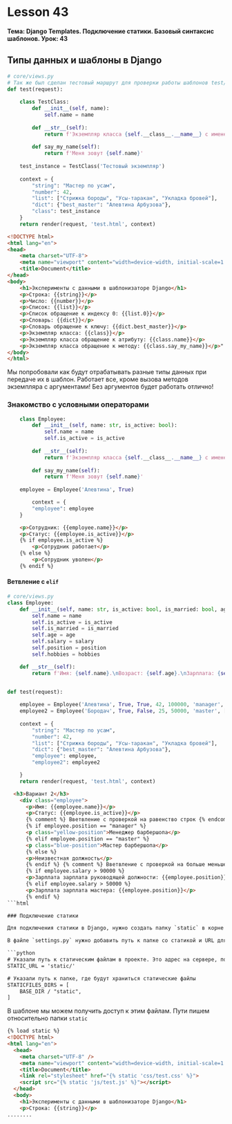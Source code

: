 # Lesson 43
**Тема: Django Templates. Подключение статики. Базовый синтаксис шаблонов.  Урок: 43**

## Типы данных и шаблоны в Django

```python
# core/views.py
# Так же был сделан тестовый маршрут для проверки работы шаблонов test/
def test(request):
    
    class TestClass:
        def __init__(self, name):
            self.name = name
        
        def __str__(self):
            return f'Экземпляр класса {self.__class__.__name__} с именем {self.name}'
        
        def say_my_name(self):
            return f'Меня зовут {self.name}'
    
    test_instance = TestClass('Тестовый экземпляр')
    
    context = {
        "string": "Мастер по усам",
        "number": 42,
        "list": ["Стрижка бороды", "Усы-таракан", "Укладка бровей"],
        "dict": {"best_master": "Алевтина Арбузова"},
        "class": test_instance
    }
    return render(request, 'test.html', context)
```

```html
<!DOCTYPE html>
<html lang="en">
<head>
    <meta charset="UTF-8">
    <meta name="viewport" content="width=device-width, initial-scale=1.0">
    <title>Document</title>
</head>
<body>
    <h1>Эксперименты с данными в шаблонизаторе Django</h1>
    <p>Строка: {{string}}</p>
    <p>Число: {{number}}</p>
    <p>Список: {{list}}</p>
    <p>Список обращение к индексу 0: {{list.0}}</p>
    <p>Словарь: {{dict}}</p>
    <p>Словарь обращение к ключу: {{dict.best_master}}</p>
    <p>Экземпляр класса: {{class}}</p>
    <p>Экземпляр класса обращение к атрибуту: {{class.name}}</p>
    <p>Экземпляр класса обращение к методу: {{class.say_my_name}}</p>"
</body>
</html>
```

Мы попробовали как будут отрабатывать разные типы данных при передаче их в шаблон.
Работает все, кроме вызова методов экземпляра с аргументами! Без аргументов будет работать отлично!

### Знакомство с условными операторами

```python
    class Employee:
        def __init__(self, name: str, is_active: bool):
            self.name = name
            self.is_active = is_active
        
        def __str__(self):
            return f'Экземпляр класса {self.__class__.__name__} с именем {self.name}'
        
        def say_my_name(self):
            return f'Меня зовут {self.name}'
    
    employee = Employee('Алевтина', True)

        context = {
        "employee": employee
    }
```

```html
    <p>Сотрудник: {{employee.name}}</p>
    <p>Статус: {{employee.is_active}}</p>
    {% if employee.is_active %}
        <p>Сотрудник работает</p>
    {% else %}
        <p>Сотрудник уволен</p>
    {% endif %}
```

#### Ветвление с `elif`

```python
# core/views.py
class Employee:
    def __init__(self, name: str, is_active: bool, is_married: bool, age: int, salary: float, position: str, hobbies: list):
        self.name = name
        self.is_active = is_active
        self.is_married = is_married
        self.age = age
        self.salary = salary
        self.position = position
        self.hobbies = hobbies

    def __str__(self):
        return f'Имя: {self.name}.\nВозраст: {self.age}.\nЗарплата: {self.salary}.\nДолжность: {self.position}.'


def test(request):
    
    employee = Employee('Алевтина', True, True, 42, 100000, 'manager', ['Журналы про усы', 'Компьютерные игры', 'Пиво'])
    employee2 = Employee('Бородач', True, False, 25, 50000, 'master', ['Садоводство', 'Пиво', 'Компьютерные игры'])
    
    context = {
        "string": "Мастер по усам",
        "number": 42,
        "list": ["Стрижка бороды", "Усы-таракан", "Укладка бровей"],
        "dict": {"best_master": "Алевтина Арбузова"},
        "employee": employee,
        "employee2": employee2

    }
    return render(request, 'test.html', context)
```

```html
  <h3>Вариант 2</h3>
    <div class="employee">
      <p>Имя: {{employee.name}}</p>
      <p>Статус: {{employee.is_active}}</p>
      {% comment %} Вветвление с проверкой на равенство строк {% endcomment %}
      {% if employee.position == "manager" %}
      <p class="yellow-position">Менеджер барбершопа</p>
      {% elif employee.position == "master" %}
      <p class="blue-position">Мастер барбершопа</p>
      {% else %}
      <p>Неизвестная должность</p>
      {% endif %} {% comment %} Вветвление с проверкой на больше меньше{%endcomment %} 
      {% if employee.salary > 90000 %}
      <p>Зарплата зарплата руководящей должности: {{employee.position}}</p>
      {% elif employee.salary > 50000 %}
      <p>Зарплата зарплата мастера: {{employee.position}}</p>
      {% endif %}
```html

### Подключение статики

Для подключения статики в Django, нужно создать папку `static` в корне проекта и в ней создать папку `css` и файл `style.css`

В файле `settings.py` нужно добавить путь к папке со статикой и URL для статики:

```python
# Указали путь к статическим файлам в проекте. Это адрес на сервере, по которому будут доступны статические файлы
STATIC_URL = 'static/'

# Указали путь к папке, где будут храниться статические файлы
STATICFILES_DIRS = [
    BASE_DIR / "static",
]
```

В шаблоне мы можем получить доступ к этим файлам.
Пути пишем относительно папки `static`

```html
{% load static %}
<!DOCTYPE html>
<html lang="en">
  <head>
    <meta charset="UTF-8" />
    <meta name="viewport" content="width=device-width, initial-scale=1.0" />
    <title>Document</title>
    <link rel="stylesheet" href="{% static 'css/test.css' %}">
    <script src="{% static 'js/test.js' %}"></script>
  </head>
  <body>
    <h1>Эксперименты с данными в шаблонизаторе Django</h1>
    <p>Строка: {{string}}</p>
........
```